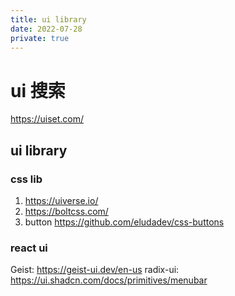 ```yaml
---
title: ui library
date: 2022-07-28
private: true
---
```

# ui 搜索
https://uiset.com/

## ui library
### css lib
1. https://uiverse.io/
2. https://boltcss.com/
3. button https://github.com/eludadev/css-buttons

### react ui
Geist: 
https://geist-ui.dev/en-us
radix-ui: 
https://ui.shadcn.com/docs/primitives/menubar